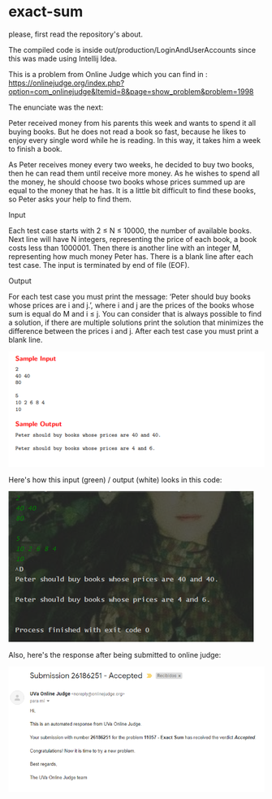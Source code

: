# exact-sum

please, first read the repository's about.

The compiled code is inside out/production/LoginAndUserAccounts since this was made using Intellij Idea.

This is a problem from Online Judge which you can find in : https://onlinejudge.org/index.php?option=com_onlinejudge&Itemid=8&page=show_problem&problem=1998

The enunciate was the next: 

Peter received money from his parents this week and wants to spend it all buying books. But he does
not read a book so fast, because he likes to enjoy every single word while he is reading. In this way, it
takes him a week to finish a book.

As Peter receives money every two weeks, he decided to buy two books, then he can read them until
receive more money. As he wishes to spend all the money, he should choose two books whose prices
summed up are equal to the money that he has. It is a little bit difficult to find these books, so Peter
asks your help to find them.

Input

Each test case starts with 2 ≤ N ≤ 10000, the number of available books. Next line will have N
integers, representing the price of each book, a book costs less than 1000001. Then there is another
line with an integer M, representing how much money Peter has. There is a blank line after each test
case. The input is terminated by end of file (EOF).

Output

For each test case you must print the message: ‘Peter should buy books whose prices are i and
j.’, where i and j are the prices of the books whose sum is equal do M and i ≤ j. You can consider that
is always possible to find a solution, if there are multiple solutions print the solution that minimizes
the difference between the prices i and j. After each test case you must print a blank line.


![Screenshot](Screenshot_1.png)



Here's how this input (green) / output (white) looks in this code: 

![Screenshot](Screenshot_2.png)


Also, here's the response after being submitted to online judge: 

![Screenshot](Screenshot_3.png)
